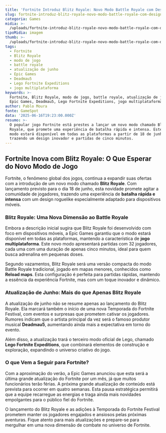 ```yaml
---
title: 'Fortnite Introduz Blitz Royale: Novo Modo Battle Royale com Design Roguelike'
slug: fortnite-introduz-blitz-royale-novo-modo-battle-royale-com-design-roguelike
categoria: Games
midia: >-
  /uploads/fortnite-introduz-blitz-royale-novo-modo-battle-royale-com-design-roguelike-thumb.jpg
tipoMidia: imagem
thumb: >-
  /uploads/fortnite-introduz-blitz-royale-novo-modo-battle-royale-com-design-roguelike-thumb.jpg
tags:
  - Fortnite
  - Blitz Royale
  - modo de jogo
  - battle royale
  - atualização de junho
  - Epic Games
  - Deadmau5
  - Lego Fortnite Expeditions
  - jogo multiplataforma
keywords: >-
  Fortnite, Blitz Royale, modo de jogo, battle royale, atualização de junho,
  Epic Games, Deadmau5, Lego Fortnite Expeditions, jogo multiplataforma
author: Pablo Moura
fonte: GameSpot
data: '2025-06-16T19:23:00.000Z'
resumo: >-
  O popular jogo Fortnite está prestes a lançar um novo modo chamado Blitz
  Royale, que promete uma experiência de batalha rápida e intensa. Este novo
  modo estará disponível em todas as plataformas a partir de 18 de junho,
  trazendo um design inovador e partidas de cinco minutos.
---
```


## Fortnite Inova com Blitz Royale: O Que Esperar do Novo Modo de Jogo

Fortnite, o fenômeno global dos jogos, continua a expandir suas ofertas com a introdução de um novo modo chamado **Blitz Royale**. Com lançamento previsto para o dia 18 de junho, esta novidade promete agitar a comunidade de jogadores, trazendo uma experiência de **batalha rápida e intensa** com um design roguelike especialmente adaptado para dispositivos móveis.

### Blitz Royale: Uma Nova Dimensão ao Battle Royale

Embora a descrição inicial sugira que Blitz Royale foi desenvolvido com foco em dispositivos móveis, a Epic Games garantiu que o modo estará disponível em todas as plataformas, mantendo a característica de **jogo multiplataforma**. Este novo modo apresentará partidas com 32 jogadores, cada uma com uma duração de apenas cinco minutos, ideal para quem busca adrenalina em pequenas doses.

Segundo vazamentos, Blitz Royale será uma versão compacta do modo Battle Royale tradicional, jogado em mapas menores, conhecidos como **Reload maps**. Esta configuração é perfeita para partidas rápidas, mantendo a essência da experiência Fortnite, mas com um toque inovador e dinâmico.

### Atualização de Junho: Mais do que Apenas Blitz Royale

A atualização de junho não se resume apenas ao lançamento do Blitz Royale. Ela marcará também o início de uma nova Temporada do Fortnite Festival, com eventos e surpresas que prometem cativar os jogadores. Rumores indicam que o artista principal da vez será o famoso produtor musical **Deadmau5**, aumentando ainda mais a expectativa em torno do evento.

Além disso, a atualização trará o terceiro modo oficial de Lego, chamado **Lego Fortnite Expeditions**, que combinará elementos de construção e exploração, expandindo o universo criativo do jogo.

### O que Vem a Seguir para Fortnite?

Com a aproximação do verão, a Epic Games anunciou que esta será a última grande atualização do Fortnite por um mês, já que muitos funcionários terão férias. A próxima grande atualização de conteúdo está prevista para ocorrer em quatro semanas. Esta pausa estratégica permitirá que a equipe recarregue as energias e traga ainda mais novidades empolgantes para o público fiel do Fortnite.

O lançamento do Blitz Royale e as adições à Temporada do Fortnite Festival prometem manter os jogadores engajados e ansiosos pelas próximas aventuras. Fique atento para mais atualizações e prepare-se para mergulhar em uma nova dimensão de combate no universo de Fortnite.
